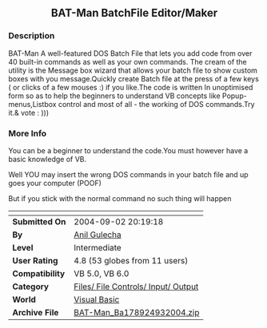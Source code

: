 ﻿<div align="center">

## BAT\-Man BatchFile Editor/Maker


</div>

### Description

BAT-Man A well-featured DOS Batch File that lets you add code from over 40 built-in commands as well as your own commands. The cream of the utility is the Message box wizard that allows your batch file to show custom boxes with you message.Quickly create Batch file at the press of a few keys ( or clicks of a few mouses :) if you like.The code is written In unoptimised form so as to help the beginners to understand VB concepts like Popup-menus,Listbox control and most of all - the working of DOS commands.Try it.& vote : )))
 
### More Info
 
You can be a beginner to understand the code.You must however have a basic knowledge of VB.

Well YOU may insert the wrong DOS commands in your batch file and up goes your computer (POOF)

But if you stick with the normal command no such thing will happen


<span>             |<span>
---                |---
**Submitted On**   |2004-09-02 20:19:18
**By**             |[Anil Gulecha](https://github.com/Planet-Source-Code/PSCIndex/blob/master/ByAuthor/anil-gulecha.md)
**Level**          |Intermediate
**User Rating**    |4.8 (53 globes from 11 users)
**Compatibility**  |VB 5\.0, VB 6\.0
**Category**       |[Files/ File Controls/ Input/ Output](https://github.com/Planet-Source-Code/PSCIndex/blob/master/ByCategory/files-file-controls-input-output__1-3.md)
**World**          |[Visual Basic](https://github.com/Planet-Source-Code/PSCIndex/blob/master/ByWorld/visual-basic.md)
**Archive File**   |[BAT\-Man\_Ba178924932004\.zip](https://github.com/Planet-Source-Code/anil-gulecha-bat-man-batchfile-editor-maker__1-55991/archive/master.zip)








